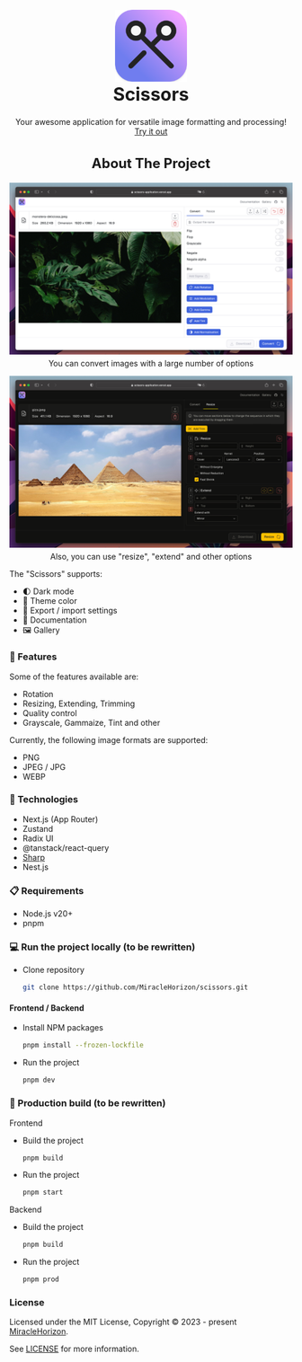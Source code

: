 <br />
<div align="center">
  <a href="https://raw.githubusercontent.com/MiracleHorizon/scissors/main/public/favicon-32x32.png">
    <img src="apps/frontend/public/android-chrome-192x192.png" alt="Logo" width=128 height=128>
  </a>

  <h1 style="font-size: 32px; margin-top: 0">️Scissors</h1>

  <p>
    Your awesome application for versatile image formatting and processing!
    <br />
    <a href="https://scissors-application.vercel.app" rel="noreferrer" target="_blank">Try it out</a>
  </p>
</div>

<h2 align="center" style="font-size: 24px;">About The Project</h2>

[![Project screenshot 1][preview-screenshot-1]][project-github]
<p align="center" style="margin-top: -10px;">You can convert images with a large number of options</p>

[![Project screenshot 2][preview-screenshot-2]][project-github]
<p align="center" style="margin-top: -10px;">Also, you can use "resize", "extend" and other options</p>

The "Scissors" supports:
* 🌓 Dark mode
* 🎨 Theme color
* 💾 Export / import settings
* 📖 Documentation
* 🖼️ Gallery

### 🧨 Features
Some of the features available are:
* Rotation
* Resizing, Extending, Trimming
* Quality control
* Grayscale, Gammaize, Tint and other

Currently, the following image formats are supported:
* PNG
* JPEG / JPG
* WEBP

### 🔧 Technologies
* Next.js (App Router)
* Zustand
* Radix UI
* @tanstack/react-query
* [Sharp](https://sharp.pixelplumbing.com/)
* Nest.js

### 📋 Requirements

* Node.js v20+
* pnpm

### 💻 Run the project locally (to be rewritten)
* Clone repository
   ```sh
   git clone https://github.com/MiracleHorizon/scissors.git
   ```
#### Frontend / Backend
* Install NPM packages
   ```sh
   pnpm install --frozen-lockfile
   ```
* Run the project
   ```sh
   pnpm dev
   ```

### 🚀 Production build (to be rewritten)

Frontend
* Build the project
   ```sh
   pnpm build
   ```
* Run the project
   ```sh
   pnpm start
   ```

Backend
* Build the project
   ```sh
   pnpm build
   ```
* Run the project
   ```sh
   pnpm prod
   ```

### License

Licensed under the MIT License, Copyright © 2023 - present [MiracleHorizon](https://github.com/MiracleHorizon).

See [LICENSE](https://github.com/MiracleHorizon/scissors/blob/main/LICENSE) for more information.

[project-github]: https://github.com/MiracleHorizon/scissors
[preview-screenshot-1]: social/og-image-share-light.png
[preview-screenshot-2]: social/og-image-share-dark.png
